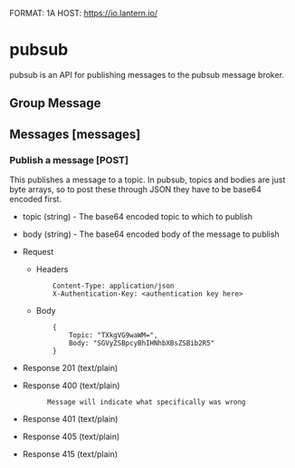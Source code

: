 FORMAT: 1A
HOST: https://io.lantern.io/

# pubsub

pubsub is an API for publishing messages to the pubsub message broker.

## Group Message

## Messages [messages]

### Publish a message [POST]

This publishes a message to a topic. In pubsub, topics and bodies are just byte arrays, so to post these through JSON they have to be base64 encoded first.

+ topic (string) - The base64 encoded topic to which to publish
+ body (string) - The base64 encoded body of the message to publish

+ Request

  + Headers

            Content-Type: application/json
            X-Authentication-Key: <authentication key here>

  + Body

            {
                Topic: "TXkgVG9waWM=",
                Body: "SGVyZSBpcyBhIHNhbXBsZSBib2R5"
            }

+ Response 201 (text/plain)
+ Response 400 (text/plain)

            Message will indicate what specifically was wrong

+ Response 401 (text/plain)
+ Response 405 (text/plain)
+ Response 415 (text/plain)
